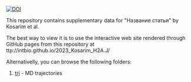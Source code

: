 [![DOI](https://zenodo.org/badge/316468775.svg)](https://zenodo.org/badge/latestdoi/316468775)

This repository contains supplementary data for 
"Название статьи" by Kosarim et al.

The best way to view it is to use the interactive web site rendered through GitHub pages from this repository at ttp://intbio.github.io/2023_Kosarim_H2A.J/

Alternativelly, you can browse the following folders:
1. [trj](trj) - MD trajectories


